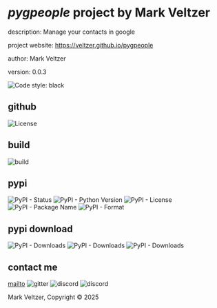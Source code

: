 # *pygpeople* project by Mark Veltzer

description: Manage your contacts in google

project website: https://veltzer.github.io/pygpeople

author: Mark Veltzer

version: 0.0.3

![Code style: black](https://img.shields.io/badge/code%20style-black-000000.svg)

## github

![License](https://img.shields.io/github/license/veltzer/pygpeople)

## build

![build](https://github.com/veltzer/pygpeople/workflows/build/badge.svg)

## pypi

![PyPI - Status](https://img.shields.io/pypi/status/pygpeople)
![PyPI - Python Version](https://img.shields.io/pypi/pyversions/pygpeople)
![PyPI - License](https://img.shields.io/pypi/l/pygpeople)
![PyPI - Package Name](https://img.shields.io/pypi/v/pygpeople)
![PyPI - Format](https://img.shields.io/pypi/format/pygpeople)

## pypi download

![PyPI - Downloads](https://img.shields.io/pypi/dd/pygpeople)
![PyPI - Downloads](https://img.shields.io/pypi/dw/pygpeople)
![PyPI - Downloads](https://img.shields.io/pypi/dm/pygpeople)



## contact me
[mailto](mailto:mark.veltzer@gmail.com)
![gitter](https://img.shields.io/gitter/room/veltzer/mark.veltzer)
![discord](https://img.shields.io/discord/719336281624281119)
![discord](https://img.shields.io/discord/719336282194444302)

Mark Veltzer, Copyright © 2025
